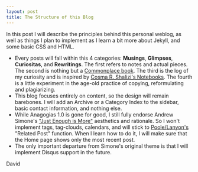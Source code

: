 ```yaml
---
layout: post
title: The Structure of this Blog 
---
```


<div class="message">
  In this post I will describe the principles behind this personal weblog, as well as things I plan to implement as I learn a bit more about Jekyll, and some basic CSS and HTML.
</div> 

* Every posts will fall within this 4 categories: **Musings**, **Glimpses**, **Curiositas**, and **Rewritings**. The first refers to notes and actual pieces. The second is nothing but a [Commonplace book](http://hipomenes.github.io/2015/07/01/commonplace/). The third is the log of my curiosity and is inspired by [Cosma R. Shalizi's Notebooks](http://bactra.org/notebooks/). The fourth is a little experiment in the age-old practice of copying, reformulating and plagiarizing.  
* This blog focuses entirely on content, so the design will remain barebones. I will add an Archive or a Category Index to the sidebar, basic contact information, and nothing else. 
* While Anagogias 1.0 is gone for good, I still fully endorse Andrew Simone's ["Just Enough is More"](https://github.com/asimone/justenoughismore) aesthetics and rationale. So I won't implement tags, tag-clouds, calendars, and will stick to [Poole/Lanyon's](http://getpoole.com) "Related Post" function. When I learn how to do it, I will make sure that the Home page shows only the most recent post.
* The only important departure from Simone's original theme is that I will implement Disqus support in the future. 

David